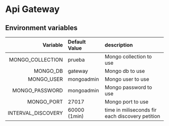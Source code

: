 # Api Gateway

## Environment variables


Variable | Default Value | description
---: | :--- | :---
MONGO_COLLECTION|prueba| Mongo collection to use
MONGO_DB|gateway| Mongo db to use
MONGO_USER|mongoadmin| Mongo user to use
MONGO_PASSWORD|mongoadmin| Mongo password to use
MONGO_PORT|27017| Mongo port to use
INTERVAL_DISCOVERY|60000 (1min)| time in miliseconds fir each discovery petition
